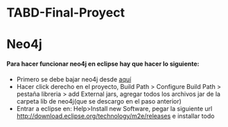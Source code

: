 # TABD-Final-Proyect


# Neo4j

#### Para hacer funcionar neo4j en eclipse hay que hacer lo siguiente:

* Primero se debe bajar neo4j desde [aquí](http://neo4j.com/download/)
* Hacer click derecho en el proyecto, Build Path > Configure Build Path > pestaña libreria > add External jars, agregar todos los archivos jar de la carpeta lib de neo4j(que se descargo en el paso anterior)
* Entrar a eclipse en: Help>Install new Software, pegar la siguiente url http://download.eclipse.org/technology/m2e/releases e installar todo
